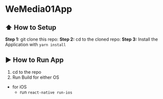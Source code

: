 #  WeMedia01App

## :arrow_up: How to Setup
**Step 1:** git clone this repo:
**Step 2:** cd to the cloned repo:
**Step 3:** Install the Application with `yarn install`

## :arrow_forward: How to Run App

1. cd to the repo
2. Run Build for either OS
  * for iOS
    * run `react-native run-ios`